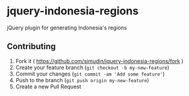 # jquery-indonesia-regions

jQuery plugin for generating Indonesia's regions

## Contributing

1. Fork it ( https://github.com/simudin/jquery-indonesia-regions/fork )
2. Create your feature branch (`git checkout -b my-new-feature`)
3. Commit your changes (`git commit -am 'Add some feature'`)
4. Push to the branch (`git push origin my-new-feature`)
5. Create a new Pull Request